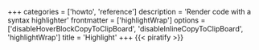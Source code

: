 +++
categories = ['howto', 'reference']
description = 'Render code with a syntax highlighter'
frontmatter = ['highlightWrap']
options = ['disableHoverBlockCopyToClipBoard', 'disableInlineCopyToClipBoard', 'highlightWrap']
title = 'Highlight'
+++
{{< piratify >}}